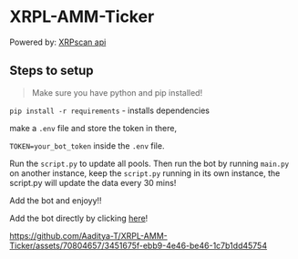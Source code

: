 # XRPL-AMM-Ticker

Powered by: [XRPscan api](https://xrpscan.com/)

## Steps to setup

> Make sure you have python and pip installed!

`pip install -r requirements` - installs dependencies

make a `.env` file and store the token in there,

`TOKEN=your_bot_token` inside the `.env` file.

Run the `script.py` to update all pools. Then run the bot by running `main.py` on another instance, keep the `script.py` running in its own instance, the script.py will update the data every 30 mins!


Add the bot and enjoyy!!

Add the bot directly by clicking [here](https://discord.com/oauth2/authorize?client_id=1108382450305990757)!

https://github.com/Aaditya-T/XRPL-AMM-Ticker/assets/70804657/3451675f-ebb9-4e46-be46-1c7b1dd45754



